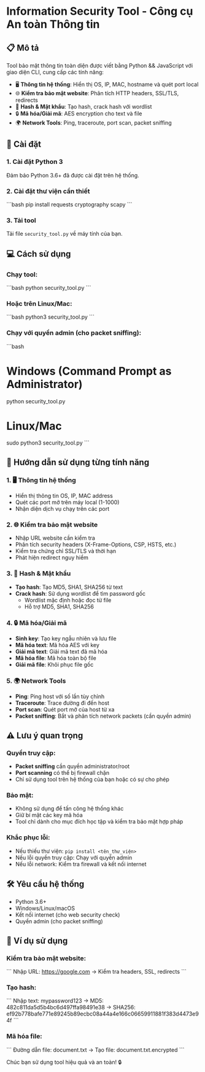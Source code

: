 # Information Security Tool - Công cụ An toàn Thông tin

## 📋 Mô tả
Tool bảo mật thông tin toàn diện được viết bằng Python && JavaScript với giao diện CLI, cung cấp các tính năng:

- 🖥️ **Thông tin hệ thống**: Hiển thị OS, IP, MAC, hostname và quét port local
- 🌐 **Kiểm tra bảo mật website**: Phân tích HTTP headers, SSL/TLS, redirects
- 🔐 **Hash & Mật khẩu**: Tạo hash, crack hash với wordlist
- 🔒 **Mã hóa/Giải mã**: AES encryption cho text và file
- 🌍 **Network Tools**: Ping, traceroute, port scan, packet sniffing

## 🚀 Cài đặt

### 1. Cài đặt Python 3
Đảm bảo Python 3.6+ đã được cài đặt trên hệ thống.

### 2. Cài đặt thư viện cần thiết
\`\`\`bash
pip install requests cryptography scapy
\`\`\`

### 3. Tải tool
Tải file `security_tool.py` về máy tính của bạn.

## 💻 Cách sử dụng

### Chạy tool:
\`\`\`bash
python security_tool.py
\`\`\`

### Hoặc trên Linux/Mac:
\`\`\`bash
python3 security_tool.py
\`\`\`

### Chạy với quyền admin (cho packet sniffing):
\`\`\`bash
# Windows (Command Prompt as Administrator)
python security_tool.py

# Linux/Mac
sudo python3 security_tool.py
\`\`\`

## 📖 Hướng dẫn sử dụng từng tính năng

### 1. 🖥️ Thông tin hệ thống
- Hiển thị thông tin OS, IP, MAC address
- Quét các port mở trên máy local (1-1000)
- Nhận diện dịch vụ chạy trên các port

### 2. 🌐 Kiểm tra bảo mật website
- Nhập URL website cần kiểm tra
- Phân tích security headers (X-Frame-Options, CSP, HSTS, etc.)
- Kiểm tra chứng chỉ SSL/TLS và thời hạn
- Phát hiện redirect nguy hiểm

### 3. 🔐 Hash & Mật khẩu
- **Tạo hash**: Tạo MD5, SHA1, SHA256 từ text
- **Crack hash**: Sử dụng wordlist để tìm password gốc
  - Wordlist mặc định hoặc đọc từ file
  - Hỗ trợ MD5, SHA1, SHA256

### 4. 🔒 Mã hóa/Giải mã
- **Sinh key**: Tạo key ngẫu nhiên và lưu file
- **Mã hóa text**: Mã hóa AES với key
- **Giải mã text**: Giải mã text đã mã hóa
- **Mã hóa file**: Mã hóa toàn bộ file
- **Giải mã file**: Khôi phục file gốc

### 5. 🌍 Network Tools
- **Ping**: Ping host với số lần tùy chỉnh
- **Traceroute**: Trace đường đi đến host
- **Port scan**: Quét port mở của host từ xa
- **Packet sniffing**: Bắt và phân tích network packets (cần quyền admin)

## ⚠️ Lưu ý quan trọng

### Quyền truy cập:
- **Packet sniffing** cần quyền administrator/root
- **Port scanning** có thể bị firewall chặn
- Chỉ sử dụng tool trên hệ thống của bạn hoặc có sự cho phép

### Bảo mật:
- Không sử dụng để tấn công hệ thống khác
- Giữ bí mật các key mã hóa
- Tool chỉ dành cho mục đích học tập và kiểm tra bảo mật hợp pháp

### Khắc phục lỗi:
- Nếu thiếu thư viện: `pip install <tên_thư_viện>`
- Nếu lỗi quyền truy cập: Chạy với quyền admin
- Nếu lỗi network: Kiểm tra firewall và kết nối internet

## 🛠️ Yêu cầu hệ thống
- Python 3.6+
- Windows/Linux/macOS
- Kết nối internet (cho web security check)
- Quyền admin (cho packet sniffing)

## 📝 Ví dụ sử dụng

### Kiểm tra bảo mật website:
\`\`\`
Nhập URL: https://google.com
-> Kiểm tra headers, SSL, redirects
\`\`\`

### Tạo hash:
\`\`\`
Nhập text: mypassword123
-> MD5: 482c811da5d5b4bc6d497ffa98491e38
-> SHA256: ef92b778bafe771e89245b89ecbc08a44a4e166c06659911881f383d4473e94f
\`\`\`

### Mã hóa file:
\`\`\`
Đường dẫn file: document.txt
-> Tạo file: document.txt.encrypted
\`\`\`

Chúc bạn sử dụng tool hiệu quả và an toàn! 🔒
